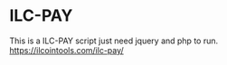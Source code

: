 # ILC-PAY
This is a ILC-PAY script just need jquery and php to run. https://ilcointools.com/ilc-pay/
